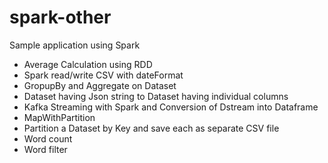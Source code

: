# spark-other

Sample application using Spark
- Average Calculation using RDD
- Spark read/write CSV with dateFormat
- GropupBy and Aggregate on Dataset
- Dataset having Json string to Dataset having individual columns
- Kafka Streaming with Spark and Conversion of Dstream into Dataframe
- MapWithPartition
- Partition a Dataset by Key and save each as separate CSV file
- Word count
- Word filter

